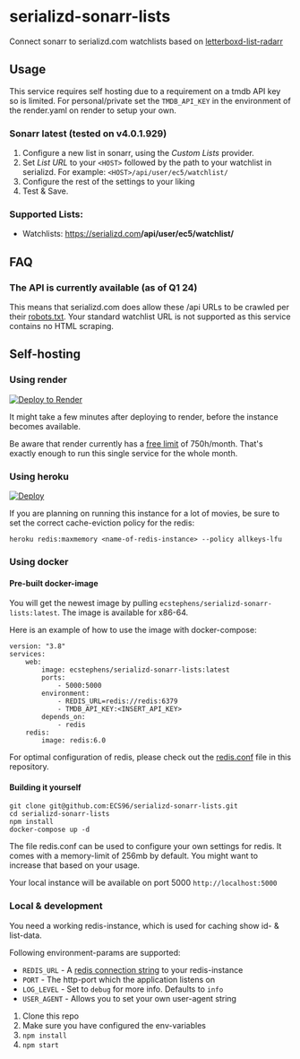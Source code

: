 # serializd-sonarr-lists

Connect sonarr to serializd.com watchlists based on [letterboxd-list-radarr](https://github.com/screeny05/letterboxd-list-radarr/)

## Usage

This service requires self hosting due to a requirement on a tmdb API key so is limited. For personal/private set the `TMDB_API_KEY` in the environment of the render.yaml on render to setup your own.

### Sonarr latest (tested on v4.0.1.929)

1. Configure a new list in sonarr, using the _Custom Lists_ provider.
2. Set _List URL_ to your `<HOST>` followed by the path to your watchlist in serializd. For example: `<HOST>/api/user/ec5/watchlist/`
3. Configure the rest of the settings to your liking
4. Test & Save.

### Supported Lists:

-   Watchlists: https://serializd.com<b>/api/user/ec5/watchlist/</b>

## FAQ

### The API is currently available (as of Q1 24)

This means that serializd.com does allow these /api URLs to be crawled per their [robots.txt](https://serializd.com/robots.txt). Your standard watchlist URL is not supported as this service contains no HTML scraping.

## Self-hosting

### Using render

[![Deploy to Render](https://render.com/images/deploy-to-render-button.svg)](https://render.com/deploy)

It might take a few minutes after deploying to render, before the instance becomes available.

Be aware that render currently has a [free limit](https://render.com/docs/free) of 750h/month. That's exactly enough to run this single service for the whole month.

### Using heroku

[![Deploy](https://www.herokucdn.com/deploy/button.svg)](https://heroku.com/deploy)

If you are planning on running this instance for a lot of movies, be sure to set the correct cache-eviction policy for the redis:

```
heroku redis:maxmemory <name-of-redis-instance> --policy allkeys-lfu
```

### Using docker

#### Pre-built docker-image

You will get the newest image by pulling `ecstephens/serializd-sonarr-lists:latest`. The image is available for x86-64.

Here is an example of how to use the image with docker-compose:

```
version: "3.8"
services:
    web:
        image: ecstephens/serializd-sonarr-lists:latest
        ports:
            - 5000:5000
        environment:
            - REDIS_URL=redis://redis:6379
            - TMDB_API_KEY:<INSERT_API_KEY>
        depends_on:
            - redis
    redis:
        image: redis:6.0
```

For optimal configuration of redis, please check out the [redis.conf](redis.conf) file in this repository.

#### Building it yourself

```
git clone git@github.com:ECS96/serializd-sonarr-lists.git
cd serializd-sonarr-lists
npm install
docker-compose up -d
```

The file redis.conf can be used to configure your own settings for redis. It comes with a memory-limit of 256mb by default. You might want to increase that based on your usage.

Your local instance will be available on port 5000 `http://localhost:5000`

### Local & development

You need a working redis-instance, which is used for caching show id- & list-data.

Following environment-params are supported:

-   `REDIS_URL` - A [redis connection string](https://github.com/ServiceStack/ServiceStack.Redis#redis-connection-strings) to your redis-instance
-   `PORT` - The http-port which the application listens on
-   `LOG_LEVEL` - Set to `debug` for more info. Defaults to `info`
-   `USER_AGENT` - Allows you to set your own user-agent string

1. Clone this repo
2. Make sure you have configured the env-variables
3. `npm install`
4. `npm start`
